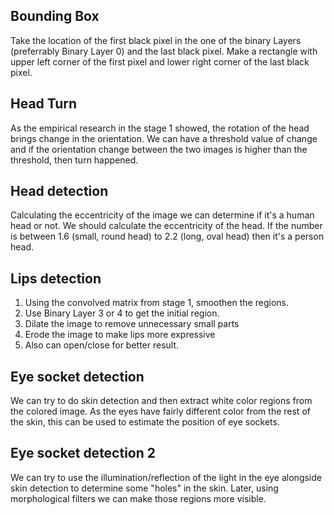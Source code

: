 ## Bounding Box
Take the location of the first black pixel in the one of the binary Layers (preferrably Binary Layer 0) and the last black pixel. Make a rectangle with upper left corner of the first pixel and lower right corner of the last black pixel.

## Head Turn

As the empirical research in the stage 1 showed, the rotation of the head brings change in the orientation. We can have a threshold value of change and if the orientation change between the two images is higher than the threshold, then turn happened.

## Head detection
Calculating the eccentricity of the image we can determine if it's a human head or not. We should calculate the eccentricity of the head. If the number is between 1.6 (small, round head) to 2.2 (long, oval head) then it's a person head.

## Lips detection
1. Using the convolved matrix from stage 1, smoothen the regions.
2. Use Binary Layer 3 or 4 to get the initial region.
3. Dilate the image to remove unnecessary small parts
4. Erode the image to make lips more expressive
5. Also can open/close for better result.

## Eye socket detection
We can try to do skin detection and then extract white color regions from the colored image. As the eyes have fairly different color from the rest of the skin, this can be used to estimate the position of eye sockets.

## Eye socket detection 2
We can try to use the illumination/reflection of the light in the eye alongside skin detection to determine some "holes" in the skin. Later, using morphological filters we can make those regions more visible.